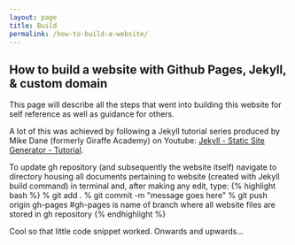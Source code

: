 ```yaml
---
layout: page
title: Build
permalink: /how-to-build-a-website/
---
```

## How to build a website with Github Pages, Jekyll, & custom domain

This page will describe all the steps that went into building this website for self reference as well as guidance for others.

A lot of this was achieved by following a Jekyll tutorial series produced by Mike Dane (formerly Giraffe Academy) on Youtube: [Jekyll - Static Site Generator - Tutorial](https://youtu.be/T1itpPvFWHI).

To update gh repository (and subsequently the website itself) navigate to directory housing all documents pertaining to website (created with Jekyll build command) in terminal and, after making any edit, type:
{% highlight bash %}
% git add .
% git commit -m "message goes here"
% git push origin gh-pages #gh-pages is name of branch where all website files are stored in gh repository
{% endhighlight %}

Cool so that little code snippet worked. Onwards and upwards...
